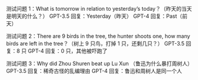测试问题 1：What is tomorrow in relation to yesterday’s today？（昨天的当天是明天的什么？）
GPT-3.5 回复：Yesterday（昨天）
GPT-4 回复：Past（前天）

测试问题 2：There are 9 birds in the tree, the hunter shoots one, how many birds are left in the tree？（树上 9 只鸟，打掉 1 只，还剩几只？）
GPT-3.5 回复：8 只
GPT-4 回复：0 只，其他被吓跑了

测试问题 3：Why did Zhou Shuren beat up Lu Xun （鲁迅为什么暴打周树人）
GPT-3.5 回复：稀奇古怪的乱编理由
GPT-4 回复：鲁迅和周树人是同一个人
